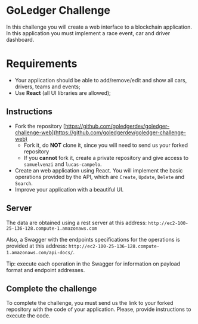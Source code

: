# GoLedger Challenge

In this challenge you will create a web interface to a blockchain application. In this application you must implement a race event, car and driver dashboard.

# Requirements

- Your application should be able to add/remove/edit and show all cars, drivers, teams and events;
- Use **React** (all UI libraries are allowed);

## Instructions

- Fork the repository [https://github.com/goledgerdev/goledger-challenge-web](https://github.com/goledgerdev/goledger-challenge-web)
    - Fork it, do **NOT** clone it, since you will need to send us your forked repository
    - If you **cannot** fork it, create a private repository and give access to `samuelvenzi` and `lucas-campelo`.
- Create an web application using React. You will implement the basic operations provided by the API, which are `Create`, `Update`, `Delete` and `Search`.
- Improve your application with a beautiful UI.

## Server

The data are obtained using a rest server at this address: `http://ec2-100-25-136-128.compute-1.amazonaws.com`

Also, a Swagger with the endpoints specifications for the operations is provided at this address: `http://ec2-100-25-136-128.compute-1.amazonaws.com/api-docs/`.

Tip: execute each operation in the Swagger for information on payload format and endpoint addresses.

## Complete the challenge

To complete the challenge, you must send us the link to your forked repository with the code of your application. Please, provide instructions to execute the code.

